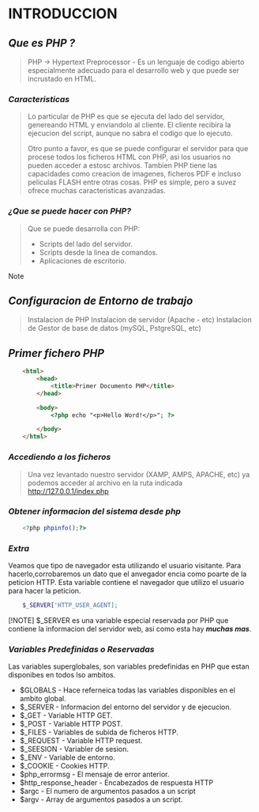 # INTRODUCCION

## ***Que es PHP ?***
>  PHP -> Hypertext Preprocessor - Es un lenguaje de codigo abierto especialmente adecuado para el desarrollo web y que puede ser incrustado en HTML. 

### ***Caracteristicas***
> Lo particular de PHP es que se ejecuta del lado del servidor, genereando HTML y enviandolo al cliente. El cliente recibira la ejecucion del script, aunque no sabra el codigo que lo ejecuto.
>
> Otro punto a favor, es que se puede configurar el servidor para que procese todos los ficheros HTML con PHP, asi los usuarios no pueden acceder a estosc archivos.
> Tambien PHP tiene las capacidades como creacion de imagenes, ficheros PDF e incluso peliculas FLASH entre otras cosas.
> PHP es simple, pero a suvez ofrece muchas caracteristicas avanzadas. 
>
### ***¿Que se puede hacer con PHP?***
> Que se puede desarrolla con PHP:
> * Scripts del lado del servidor.
> * Scripts desde la linea de comandos.
> * Aplicaciones de escritorio.

>[!NOTE]

## ***Configuracion de Entorno de trabajo***

> Instalacion de PHP
> Instalacion de servidor (Apache - etc)
> Instalacion de Gestor de base de datos (mySQL, PstgreSQL, etc)

## ***Primer fichero PHP***

``` html
    <html>
        <head>
            <title>Primer Documento PHP</title>
        </head>

        <body>
            <?php echo "<p>Hello Word!</p>"; ?>

        </body>
    </html>

```
### ***Accediendo a los ficheros***

> Una vez levantado nuestro servidor (XAMP, AMPS, APACHE, etc) ya podemos acceder al archivo en la ruta indicada
> http://127.0.0.1/index.php
### ***Obtener informacion del sistema desde php***
```php
    <?php phpinfo();?>
```

### ***Extra***

Veamos que tipo de navegador esta utilizando el usuario visitante. Para hacerlo,corrobaremos un dato que el anvegador encia como poarte de la peticion HTTP. Esta variable contiene el navegador que utilizo el usuario para hacer la peticion.

```php
    $_SERVER['HTTP_USER_AGENT];
```


[!NOTE]
$_SERVER es una variable especial reservada por PHP que contiene la informacion del servidor web, asi como esta hay ***muchas mas***.




### ***Variables Predefinidas o Reservadas***
Las variables superglobales, son variables predefinidas en PHP que estan disponibes en todos lso ambitos.

* $GLOBALS - Hace referneica todas las variables disponibles en el ambito global.
* $_SERVER - Informacion del entorno del servidor y de ejecucion.
* $_GET - Variable HTTP GET.
* $_POST - Variable HTTP POST.
* $_FILES  - Variables de subida de ficheros HTTP.
* $_REQUEST - Variable HTTP request.
* $_SEESION - Variabler de sesion.
* $_ENV - Variable de entorno.
* $_COOKIE - Cookies HTTP.
* $php_errormsg - El mensaje de error anterior.
* $http_response_header - Encabezados de respuesta HTTP
* $argc - El numero de argumentos pasados a un script
* $argv - Array de argumentos pasados a un script.

